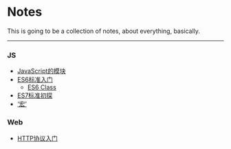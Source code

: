 # Notes

This is going to be a collection of notes, about everything, basically.

---

### JS

* [JavaScript的模块](/js/js-javascript-module.html)
* [ES6标准入门](/js/js-ES6-intro.html)
    * [ES6 Class](/js/js-ES6-Class.html)
* [ES7标准初探]()
* [‘宏’](/js/js-macro-intro.html)

### Web

* [HTTP协议入门](/web/web-http-first-steps.html)